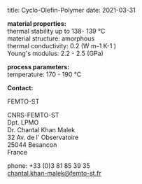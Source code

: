 title: Cyclo-Olefin-Polymer
date: 2021-03-31

__material properties:__   
thermal stability up to	138- 139 °C  
material structure:	amorphous  
thermal conductivity:	0.2  (W m-1 K-1 )  	
Young's modulus: 	2.2 - 2.5 (GPa)  
	


__process parameters:__  	
temperature:	170 - 190 °C
<!--break-->
__Contact:__ 

FEMTO-ST



CNRS-FEMTO-ST  
Dpt. LPMO  
Dr. Chantal Khan Malek  
32 Av. de l' Observatoire  
25044 Besancon  
France  

phone: +33 (0)3 81 85 39 35  
chantal.khan-malek@femto-st.fr